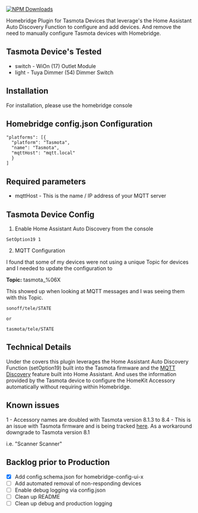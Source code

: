 [![NPM Downloads](https://img.shields.io/npm/dm/homebridge-tasmota.svg?style=flat)](https://npmjs.org/package/homebridge-tasmota)

Homebridge Plugin for Tasmota Devices that leverage's the Home Assistant Auto Discovery Function to configure and add devices.  And remove the need to manually configure Tasmota devices with Homebridge.

## Tasmota Device's Tested

* switch - WiOn (17) Outlet Module
* light - Tuya Dimmer (54) Dimmer Switch

## Installation

For installation, please use the homebridge console

## Homebridge config.json Configuration

```
"platforms": [{
  "platform": "Tasmota",
  "name": "Tasmota",
  "mqttHost": "mqtt.local"
  }
]
```

## Required parameters

* mqttHost - This is the name / IP address of your MQTT server

## Tasmota Device Config

1. Enable Home Assistant Auto Discovery from the console

```
SetOption19 1
```

2. MQTT Configuration

I found that some of my devices were not using a unique Topic for devices and I needed to update the configuration to

**Topic:** tasmota_%06X

This showed up when looking at MQTT messages and I was seeing them with this Topic.

```
sonoff/tele/STATE

or

tasmota/tele/STATE
```

## Technical Details ##

Under the covers this plugin leverages the Home Assistant Auto Discovery Function (setOption19) built into the Tasmota firmware and the [MQTT Discovery](https://www.home-assistant.io/docs/mqtt/discovery/) feature built into Home Assistant.  And uses the information provided by the Tasmota device to configure the HomeKit Accessory automatically without requiring within Homebridge.  

## Known issues

1 - Accessory names are doubled with Tasmota version 8.1.3 to 8.4 - This is an issue with Tasmota firmware and is being tracked [here](https://github.com/arendst/Tasmota/issues/8995).  As a workaround downgrade to Tasmota version 8.1

i.e. "Scanner Scanner"

## Backlog prior to Production

* [x] Add config.schema.json for homebridge-config-ui-x
* [ ] Add automated removal of non-responding devices
* [ ] Enable debug logging via config.json
* [ ] Clean up README
* [ ] Clean up debug and production logging
